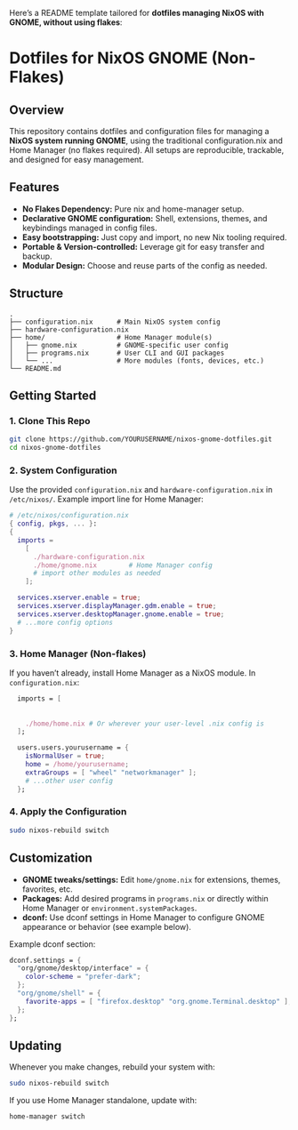 Here’s a README template tailored for **dotfiles managing NixOS with GNOME, without using flakes**:

# Dotfiles for NixOS GNOME (Non-Flakes)

## Overview

This repository contains dotfiles and configuration files for managing a **NixOS system running GNOME**, using the traditional configuration.nix and Home Manager (no flakes required). All setups are reproducible, trackable, and designed for easy management.

## Features

- **No Flakes Dependency:** Pure nix and home-manager setup.
- **Declarative GNOME configuration:** Shell, extensions, themes, and keybindings managed in config files.
- **Easy bootstrapping:** Just copy and import, no new Nix tooling required.
- **Portable & Version-controlled:** Leverage git for easy transfer and backup.
- **Modular Design:** Choose and reuse parts of the config as needed.

## Structure

```
.
├── configuration.nix      # Main NixOS system config
├── hardware-configuration.nix
├── home/                  # Home Manager module(s)
│   ├── gnome.nix          # GNOME-specific user config
│   ├── programs.nix       # User CLI and GUI packages
│   └── ...                # More modules (fonts, devices, etc.)
└── README.md
```

## Getting Started

### 1. Clone This Repo

```bash
git clone https://github.com/YOURUSERNAME/nixos-gnome-dotfiles.git
cd nixos-gnome-dotfiles
```

### 2. System Configuration

Use the provided `configuration.nix` and `hardware-configuration.nix` in `/etc/nixos/`. Example import line for Home Manager:
```nix
# /etc/nixos/configuration.nix
{ config, pkgs, ... }:
{
  imports =
    [
      ./hardware-configuration.nix
      ./home/gnome.nix        # Home Manager config
      # import other modules as needed
    ];

  services.xserver.enable = true;
  services.xserver.displayManager.gdm.enable = true;
  services.xserver.desktopManager.gnome.enable = true;
  # ...more config options
}
```

### 3. Home Manager (Non-flakes)

If you haven’t already, install Home Manager as a NixOS module. In `configuration.nix`:
```nix
  imports = [
    
    
    ./home/home.nix # Or wherever your user-level .nix config is
  ];

  users.users.yourusername = {
    isNormalUser = true;
    home = /home/yourusername;
    extraGroups = [ "wheel" "networkmanager" ];
    # ...other user config
  };
```

### 4. Apply the Configuration

```bash
sudo nixos-rebuild switch
```

## Customization

- **GNOME tweaks/settings:** Edit `home/gnome.nix` for extensions, themes, favorites, etc.
- **Packages:** Add desired programs in `programs.nix` or directly within Home Manager or `environment.systemPackages`.
- **dconf:** Use dconf settings in Home Manager to configure GNOME appearance or behavior (see example below).

Example dconf section:
```nix
dconf.settings = {
  "org/gnome/desktop/interface" = {
    color-scheme = "prefer-dark";
  };
  "org/gnome/shell" = {
    favorite-apps = [ "firefox.desktop" "org.gnome.Terminal.desktop" ];
  };
};
```

## Updating

Whenever you make changes, rebuild your system with:
```bash
sudo nixos-rebuild switch
```

If you use Home Manager standalone, update with:
```bash
home-manager switch
```
